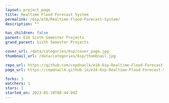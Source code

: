 ```yaml
---
layout: project_page
title: Realtime Flood Forecast System
permalink: /6sp/e18/Realtime-Flood-Forecast-System/
description: ""

has_children: false
parent: E18 Sixth Semester Projects
grand_parent: Sixth Semester Projects

cover_url: /data/categories/6sp/cover_page.jpg
thumbnail_url: /data/categories/6sp/thumbnail.jpg

repo_url: https://github.com/cepdnaclk/e18-6sp-Realtime-Flood-Forecast-System
page_url: https://cepdnaclk.github.io/e18-6sp-Realtime-Flood-Forecast-System

forks: 3
watchers: 1
stars: 1
started_on: 2023-05-19T08:44:09Z
---
```



